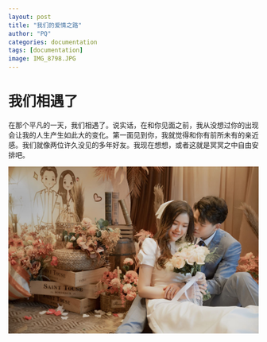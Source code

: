 ```yaml
---
layout: post
title: "我们的爱情之路"
author: "PQ"
categories: documentation
tags: [documentation]
image: IMG_8798.JPG
---
```


# 我们相遇了

在那个平凡的一天，我们相遇了。说实话，在和你见面之前，我从没想过你的出现会让我的人生产生如此大的变化。第一面见到你，我就觉得和你有前所未有的亲近感。我们就像两位许久没见的多年好友。我现在想想，或者这就是冥冥之中自由安排吧。

![alt text](assets/img/封面.jpeg)
